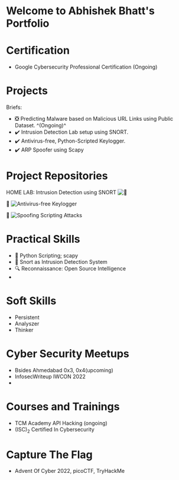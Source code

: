 # Welcome to Abhishek Bhatt's Portfolio

# Certification

  - Google Cybersecurity Professional Certification (Ongoing)

# Projects

  Briefs:

 - ❎ Predicting Malware based on Malicious URL Links using Public Dataset. ^(Ongoing)^
 - ✔️ Intrusion Detection Lab setup using SNORT.
 - ✔️ Antivirus-free, Python-Scripted Keylogger.
 - ✔️ ARP Spoofer using Scapy

# Project Repositories
HOME LAB: Intrusion Detection using SNORT
![🔗](https://github.com/0xBash/IDS-Home-Lab#readme)

🔗 ![Antivirus-free Keylogger](https://github.com/0xBash/Antivirus-Free-Keylogger)

🔗 ![Spoofing Scripting Attacks](https://github.com/0xBash/pyjects)


# Practical Skills
- 🐍 Python Scripting; scapy
- 🐽 Snort as Intrusion Detection System
- 🔍 Reconnaissance: Open Source Intelligence
- 

# Soft Skills

 - Persistent
 - Analyszer
 - Thinker

# Cyber Security Meetups

  - Bsides Ahmedabad 0x3, 0x4(upcoming)
  - InfosecWriteup IWCON 2022
  - 
# Courses and Trainings

  - TCM Academy API Hacking (ongoing)
  - (ISC)<sub>2</sub> Certified In Cybersecurity

# Capture The Flag
  - Advent Of Cyber 2022, picoCTF, TryHackMe
